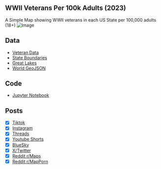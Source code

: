 ## WWII Veterans Per 100k Adults (2023)
A Simple Map showing WWII veterans in each US State per 100,000 adults (18+)
![Image](https://drive.google.com/uc?export=view&id=1KNNWSwi4OszIZvHLBnpcUc_WKUK5c5li)

## Data
* [Veteran Data](https://data.census.gov/table/ACSST5Y2023.S2101?q=Veterans&g=010XX00US$0400000&y=2023&moe=false)
* [State Boundaries](https://www.census.gov/geographies/mapping-files/time-series/geo/carto-boundary-file.html)
* [Great Lakes](https://usicecenter.gov/Products/GreatLakesData)
* [World GeoJSON](https://public.opendatasoft.com/explore/dataset/world-administrative-boundaries/export/?flg=en-us)

## Code
* [Jupyter Notebook](FormatData.ipynb)

## Posts
- [x] [Tiktok](https://www.tiktok.com/@vinemapper/video/7470213317382950186)
- [x] [Instagram](https://www.instagram.com/p/DF8MkxHpWmj/)
- [x] [Threads](https://www.threads.net/@vinemapper/post/DF8MlMmJMSH)
- [x] [Youtube Shorts](https://youtube.com/shorts/hHj3d7U_H4M?feature=share)
- [x] [BlueSky](https://bsky.app/profile/vinemapper.bsky.social/post/3lhw5x6htxs2x)
- [x] [X/Twitter](https://x.com/VineMapper/status/1889362803854618858)
- [x] [Reddit r/Maps](https://www.reddit.com/r/Maps/comments/1in3q03/wwii_veterans_per_100k_adults_by_state_2023/)
- [x] [Reddit r/MapPorn](https://www.reddit.com/r/MapPorn/comments/1in3pq8/wwii_veterans_per_100k_adults_by_state_2023/)
